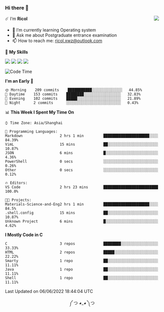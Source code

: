 ### Hi there 👋

<a href="#">
  <img align="right" src="https://github-readme-stats.vercel.app/api?username=Ricolxwz&count_private=true&show_icons=true&theme=prussian" />
</a>

☄️ I‘m **Ricol**

- 🌱 I’m currently learning Operating system
- 💬 Ask me about Postgraduate entrance examination
- 📫 How to reach me: ricol.xwz@outlook.com

🌟 **My Skills**

![](https://img.shields.io/badge/-Git-000000?style=flat-square&logo=git&logoColor=fff)
![](https://img.shields.io/badge/-C-3e74a2?style=flat-square&logo=C&logoColor=fff)
![](https://img.shields.io/badge/-Python-4fc08d?style=flat-square&logo=python&logoColor=fff)
![](https://img.shields.io/badge/-java-ffa500?style=flat-square&logo=java&logoColor=fff)

<!--START_SECTION:waka-->
![Code Time](http://img.shields.io/badge/Code%20Time-0%20secs-blue)

**I'm an Early 🐤** 

```text
🌞 Morning    209 commits    ███████████░░░░░░░░░░░░░░   44.85% 
🌆 Daytime    153 commits    ████████░░░░░░░░░░░░░░░░░   32.83% 
🌃 Evening    102 commits    █████░░░░░░░░░░░░░░░░░░░░   21.89% 
🌙 Night      2 commits      ░░░░░░░░░░░░░░░░░░░░░░░░░   0.43%

```


📊 **This Week I Spent My Time On** 

```text
⌚︎ Time Zone: Asia/Shanghai

💬 Programming Languages: 
Markdown                 2 hrs 1 min         █████████████████████░░░░   84.39% 
VimL                     15 mins             ██░░░░░░░░░░░░░░░░░░░░░░░   10.87% 
JSON                     6 mins              █░░░░░░░░░░░░░░░░░░░░░░░░   4.36% 
PowerShell               0 secs              ░░░░░░░░░░░░░░░░░░░░░░░░░   0.26% 
Other                    0 secs              ░░░░░░░░░░░░░░░░░░░░░░░░░   0.12%

🔥 Editors: 
VS Code                  2 hrs 23 mins       █████████████████████████   100.0%

🐱‍💻 Projects: 
Materials-Science-and-Eng2 hrs 1 min         █████████████████████░░░░   84.5% 
.shell.config            15 mins             ██░░░░░░░░░░░░░░░░░░░░░░░   10.87% 
Unknown Project          6 mins              █░░░░░░░░░░░░░░░░░░░░░░░░   4.62%

```

**I Mostly Code in C** 

```text
C                        3 repos             ████████░░░░░░░░░░░░░░░░░   33.33% 
HTML                     2 repos             █████░░░░░░░░░░░░░░░░░░░░   22.22% 
Smarty                   1 repo              ██░░░░░░░░░░░░░░░░░░░░░░░   11.11% 
Java                     1 repo              ██░░░░░░░░░░░░░░░░░░░░░░░   11.11% 
Shell                    1 repo              ██░░░░░░░░░░░░░░░░░░░░░░░   11.11%

```



 Last Updated on 06/06/2022 18:44:04 UTC
<!--END_SECTION:waka-->

<div align="center">
༼ つ ◕_◕ ༽つ
</div>
